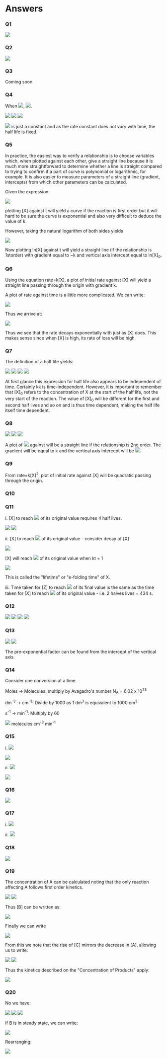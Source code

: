 # Answers

### Q1

<img src="https://render.githubusercontent.com/render/math?math=\displaystyle rate = -\frac{d[H_2]}{dt} =-\frac{d[Br_2]}{dt} = \frac{1}{2} \frac{d[HBr]}{dt}">

### Q2

<img src="https://render.githubusercontent.com/render/math?math=\displaystyle rate = - \frac{1}{2} \frac{d[NO_2]}{dt} = \frac{d[N_2O_4]}{dt}">

### Q3
Coming soon

### Q4
When 
<img src="https://render.githubusercontent.com/render/math?math=t=t_{\frac{1}{2}}">, <img src="https://render.githubusercontent.com/render/math?math=[X]=\frac{[X]_0}{2}">. 

<img src="https://render.githubusercontent.com/render/math?math=[X] =\frac{[X]_0}{2} = [X]_0e^{-kt_{\frac{1}{2}}}">

<img src="https://render.githubusercontent.com/render/math?math=\frac{1}{2} = e^{-kt_{\frac{1}{2}}}">

<img src="https://render.githubusercontent.com/render/math?math=t_{\frac{1}{2}} = \frac{\ln 2}{2k}">

<img src="https://render.githubusercontent.com/render/math?math=\ln 2"> is just a constant and as the rate constant does not vary with time, the half life is fixed. 
 
 ### Q5

In practice, the easiest way to verify a relationship is to choose variables which, when plotted against each other, give a straight line because it is much more straightforward to determine whether a line is straight compared to trying to confirm if a part of curve is polynomial or logarithmic, for example. It is also easier to measure parameters of a straight line (gradient, intercepts) from which other parameters can be calculated. 

Given the expression:

<img src="https://render.githubusercontent.com/render/math?math=[X]=[X]_0e^{-kt}">

plotting [X] against t will yield a curve if the reaction is first order but it will hard to be sure the curve is exponential and also very difficult to deduce the value of k.

However, taking the natural logarithm of both sides yields 

<img src="https://render.githubusercontent.com/render/math?math=\ln[X]=\ln[X]_0 -kt">

Now plotting ln[X] against t will yield a straight line (if the relationship is 1storder) with gradient equal to −k and vertical axis intercept equal to ln[X]<sub>0</sub>.

### Q6

Using the equation rate=k[X], a plot of initial rate against [X] will yield a straight line passing through the origin with gradient k.

A plot of rate against time is a little more complicated. 
We can write:

<img src="https://render.githubusercontent.com/render/math?math=\displaystyle rate=-\frac{d[X]}{dt} = -\frac{d}{dt}[X]_0e^{-kt}">

Thus we arrive at:
 
<img src="https://render.githubusercontent.com/render/math?math=rate=k[X]_0e^{-kt}">

Thus we see that the rate decays exponentially with just as [X] does. This makes sense since when [X] is high, its rate of loss will be high.

### Q7
The definition of a half life yields: 
 
<img src="https://render.githubusercontent.com/render/math?math=\displaystyle \frac{1}{2}[X]_0  = \frac{[X]_0}{kt_{\frac{1}{2}}[X]_0 %2B\ 1}">

<img src="https://render.githubusercontent.com/render/math?math=\displaystyle \frac{1}{2}  = \frac{1}{kt_{\frac{1}{2}}[X]_0 %2B\ 1}">

<img src="https://render.githubusercontent.com/render/math?math=\displaystyle 2  = kt_{\frac{1}{2}}[X]_0 %2B\ 1">

<img src="https://render.githubusercontent.com/render/math?math=\displaystyle \Rightarrow t_{\frac{1}{2}}  = {\frac{1}{k[X]_0}}">


At first glance this expression for half life also appears to be independent of time. Certainly kk is time-independent. However, it is important to remember that [X]<sub>0</sub> refers to the concentration of X at the start of the half life, not the very start of the reaction. The value of [X]<sub>0</sub> will be different for the first and second half lives and so on and is thus time dependent, making the half life itself time dependent. 


### Q8

<img src="https://render.githubusercontent.com/render/math?math=\displaystyle [X]  = \frac{[X]_0}{kt[X]_0 %2B\ 1}">

<img src="https://render.githubusercontent.com/render/math?math=\displaystyle \frac{1}{[X]}  = \frac{kt[X]_0 %2B\ 1}{[X]_0}">

<img src="https://render.githubusercontent.com/render/math?math=\displaystyle \Rightarrow \frac{1}{[X]}  = kt %2B\ \frac{1}{[X]_0}">

A plot of <img src="https://render.githubusercontent.com/render/math?math=\displaystyle \frac{1}{[X]}"> against will be a straight line if the relationship is 2nd order. The gradient will be equal to k and the vertical axis intercept will be <img src="https://render.githubusercontent.com/render/math?math=\displaystyle \frac{1}{[X]_0}">.

### Q9

From rate=k[X]<sup>2</sup>, plot of initial rate against [X] will be quadratic passing through the origin. 

### Q10



### Q11

i. [X] to reach <img src="https://render.githubusercontent.com/render/math?math=\frac{1}{16}"> of its original value requires 4 half lives. 

<img src="https://render.githubusercontent.com/render/math?math=\displaystyle t_{\frac{1}{2}} = \frac{\ln 2}{k} = 217 s  ">

<img src="https://render.githubusercontent.com/render/math?math=\displaystyle \Rightarrow 217 \time 4 = 868 s  ">


ii. [X] to reach <img src="https://render.githubusercontent.com/render/math?math=\frac{1}{e}"> of its original value - consider decay of [X]

<img src="https://render.githubusercontent.com/render/math?math=\displaystyle [X] = [X]_0 e^{-kt} ">

[X] will reach <img src="https://render.githubusercontent.com/render/math?math=\frac{1}{e}"> of its original value when kt = 1

<img src="https://render.githubusercontent.com/render/math?math=\displaystyle t = \tau = \frac{1}{k} ">

This is called the "lifetime" or "e-folding time" of X.


iii. Time taken for [Z] to reach <img src="https://render.githubusercontent.com/render/math?math=\frac{3}{4}"> of its final value is the same as the time taken for [X] to reach <img src="https://render.githubusercontent.com/render/math?math=\frac{1}{4}"> of its original value - i.e. 2 halves lives = 434 s.

### Q12

<img src="https://render.githubusercontent.com/render/math?math=\displaystyle T = \frac{I}{I_0} = e^{-\epsilon c l} ">

<img src="https://render.githubusercontent.com/render/math?math=\displaystyle \Rightarrow \epsilon = -\frac{1}{cl} \ln  \frac{I}{I_0} ">

<img src="https://render.githubusercontent.com/render/math?math=\displaystyle \frac{I}{I_0} = \frac{1}{7.14} = 0.14 ">

<img src="https://render.githubusercontent.com/render/math?math=\displaystyle \epsilon = -\frac{1}{1 \times 10^{-3} \times 2} \ln (0.14) = 983 mol^{-1} dm^{3} cm^{-1}">

### Q13

<img src="https://render.githubusercontent.com/render/math?math=\displaystyle k = A e^{-\frac{E_a}{RT}} ">

<img src="https://render.githubusercontent.com/render/math?math=\displaystyle \Rightarrow \ln k = \ln A - \frac{E_a}{RT} ">

The pre-exponential factor can be found from the intercept of the vertical axis.

### Q14 

Consider one conversion at a time.

Moles → Molecules: multiply by Avagadro's number N<sub>A</sub> = 6.02 x 10<sup>23</sup>

dm<sup>-3</sup> → cm<sup>-3</sup>: Divide by 1000 as 1 dm<sup>3</sup> is equivalent to 1000 cm<sup>3</sup>

s<sup>-1</sup> → min<sup>-1</sup>: Multiply by 60

<img src="https://render.githubusercontent.com/render/math?math=\displaystyle 12 \times \frac{6.02 \times 10^{23} \times 60}{1000} = 4.3 \times 10^{23}"> molecules cm<sup>-3</sup> min<sup>-1</sup>


### Q15

i. <img src="https://render.githubusercontent.com/render/math?math=\displaystyle rate = k[A][B]">


<img src="https://render.githubusercontent.com/render/math?math=\displaystyle units = \frac{mol dm^{-3}s^{-1}}{mol^2 dm^{-6}=mol^{-1}dm^3s^{-1}}">


ii. <img src="https://render.githubusercontent.com/render/math?math=\displaystyle rate = k[A]^2[B]^{\frac{5}{2}}">


<img src="https://render.githubusercontent.com/render/math?math=\displaystyle units = \frac{mol dm^{-3}s^{-1}}{mol^{\frac{9}{2}} dm^{-\frac{21}{2}}} = mol^{-\frac{9}{2}}dm^{\frac{15}{2}}s^{-1}">

### Q16

<img src="https://render.githubusercontent.com/render/math?math=\displaystyle E_{a-1} = E_{a1} - \Delta H">

### Q17

i. <img src="https://render.githubusercontent.com/render/math?math=\displaystyle k_1 = A_1 e^{-\frac{E_{a1}}{RT}}">

ii. <img src="https://render.githubusercontent.com/render/math?math=\displaystyle k_{-1} = A_{-1} e^{-\frac{E_{a-1}}{RT}}">

### Q18

<img src="https://render.githubusercontent.com/render/math?math=\displaystyle \frac{d[O]}{dt} = 2k_1[O_2] %2B\ k_2[O_3] - k_3[O][O_2][M] - k_4[O][O_3]">

### Q19

The concentration of A can be calculated noting that the only reaction affecting A follows first order kinetics.

<img src="https://render.githubusercontent.com/render/math?math=\displaystyle \frac{d[A]}{dt} = k_1[A]">
 
<img src="https://render.githubusercontent.com/render/math?math=\displaystyle \Rightarrow [A]=[A]_0 e^{-k_1t}">

Thus [B] can be written as:

<img src="https://render.githubusercontent.com/render/math?math=\displaystyle \Rightarrow [B]=\frac{k_1}{k_2}[A] = \frac{k_1}{k_2} [A]_0 e^{-k_1t}">

Finally we can write

<img src="https://render.githubusercontent.com/render/math?math=\displaystyle \frac{d[C]}{dt} = k_2[B] = k_1[A]">

From this we note that the rise of [C] mirrors the decrease in [A], allowing us to write:

<img src="https://render.githubusercontent.com/render/math?math=\displaystyle -\Delta [A] = \Delta [C]">

<img src="https://render.githubusercontent.com/render/math?math=\displaystyle [C] = [A]_0 - [A]">

Thus the kinetics described on the "Concentration of Products" apply:

<img src="https://render.githubusercontent.com/render/math?math=\displaystyle [C] = [A]_0(1-e^{-k_1t})">

### Q20

No we have:

<img src="https://render.githubusercontent.com/render/math?math=\displaystyle \frac{d[A]}{dt} = -k_1[A] %2B\ k_{-1}[B]">

<img src="https://render.githubusercontent.com/render/math?math=\displaystyle \frac{d[B]}{dt} = k_1[A] - k_{-1}[B] - k_{2}[B] %2B\ k_{-2}[C]">

<img src="https://render.githubusercontent.com/render/math?math=\displaystyle \frac{d[C]}{dt} = k_2[B] - k_{-2}[C]">

If B is in steady state, we can write:

<img src="https://render.githubusercontent.com/render/math?math=\displaystyle \frac{d[B]}{dt} = k_1[A] - k_{-1}[B] - k_{2}[B] %2B\ k_{-2}[C] = 0">

Rearranging:

<img src="https://render.githubusercontent.com/render/math?math=\displaystyle [B]_{ss} = \frac{k_1[A] %2B\ k_{-2}[C]}{k_{-1} %2B\ k_{2}[B]}">

